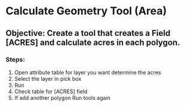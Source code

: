 # Calculate Geometry Tool (Area)
## Objective: Create a tool that creates a Field [ACRES] and calculate acres in each polygon.
### Steps:
1.	Open attribute table for layer you want determine the acres
2.	Select the layer in pick box
3.	Run 
4.	Check table for [ACRES] field 
5.	If add another polygon Run tools again

